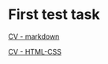 # First test task

[CV - markdown](https://abrlis.github.io/rsschool-cv/cv "cv file")

[CV - HTML-CSS](<https://abrlis.github.io/rsschool-cv/> "HTML layout")
